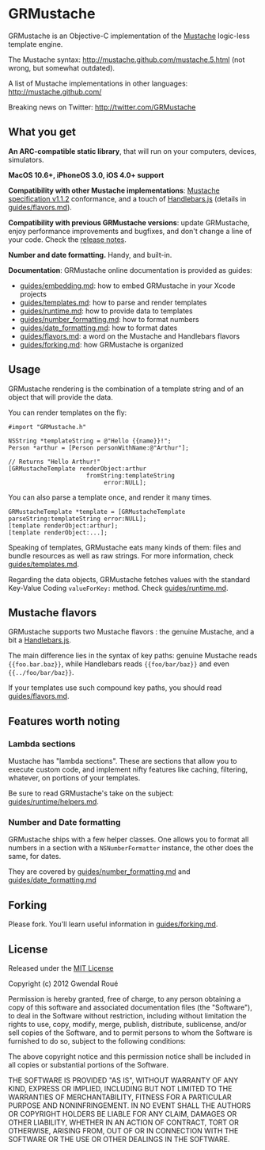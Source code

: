 GRMustache
==========

GRMustache is an Objective-C implementation of the [Mustache](http://mustache.github.com/) logic-less template engine.

The Mustache syntax: http://mustache.github.com/mustache.5.html (not wrong, but somewhat outdated).

A list of Mustache implementations in other languages: http://mustache.github.com/

Breaking news on Twitter: http://twitter.com/GRMustache


What you get
------------

**An ARC-compatible static library**, that will run on your computers, devices, simulators.

**MacOS 10.6+, iPhoneOS 3.0, iOS 4.0+ support**

**Compatibility with other Mustache implementations**: [Mustache specification v1.1.2](https://github.com/mustache/spec) conformance, and a touch of [Handlebars.js](https://github.com/wycats/handlebars.js) (details in [guides/flavors.md](GRMustache/blob/master/guides/flavors.md)).
    
**Compatibility with previous GRMustache versions**: update GRMustache, enjoy performance improvements and bugfixes, and don't change a line of your code. Check the [release notes](GRMustache/blob/master/RELEASE_NOTES.md).

**Number and date formatting.** Handy, and built-in.

**Documentation**: GRMustache online documentation is provided as guides:

- [guides/embedding.md](GRMustache/blob/master/guides/embedding.md): how to embed GRMustache in your Xcode projects
- [guides/templates.md](GRMustache/blob/master/guides/templates.md): how to parse and render templates
- [guides/runtime.md](GRMustache/blob/master/guides/runtime.md): how to provide data to templates
- [guides/number_formatting.md](GRMustache/blob/master/guides/number_formatting.md): how to format numbers
- [guides/date_formatting.md](GRMustache/blob/master/guides/date_formatting.md): how to format dates
- [guides/flavors.md](GRMustache/blob/master/guides/flavors.md): a word on the Mustache and Handlebars flavors
- [guides/forking.md](GRMustache/blob/master/guides/forking.md): how GRMustache is organized

Usage
-----

GRMustache rendering is the combination of a template string and of an object that will provide the data.

You can render templates on the fly:

    #import "GRMustache.h"
    
    NSString *templateString = @"Hello {{name}}!";
    Person *arthur = [Person personWithName:@"Arthur"];
    
    // Returns "Hello Arthur!"
    [GRMustacheTemplate renderObject:arthur
                          fromString:templateString
                               error:NULL];

You can also parse a template once, and render it many times.

    GRMustacheTemplate *template = [GRMustacheTemplate parseString:templateString error:NULL];
    [template renderObject:arthur];
    [template renderObject:...];

Speaking of templates, GRMustache eats many kinds of them: files and bundle resources as well as raw strings. For more information, check [guides/templates.md](GRMustache/blob/master/guides/templates.md).

Regarding the data objects, GRMustache fetches values with the standard Key-Value Coding `valueForKey:` method. Check [guides/runtime.md](GRMustache/blob/master/guides/runtime.md).

Mustache flavors
----------------

GRMustache supports two Mustache flavors : the genuine Mustache, and a bit a [Handlebars.js](https://github.com/wycats/handlebars.js).

The main difference lies in the syntax of key paths: genuine Mustache reads `{{foo.bar.baz}}`, while Handlebars reads `{{foo/bar/baz}}` and even `{{../foo/bar/baz}}`.

If your templates use such compound key paths, you should read [guides/flavors.md](GRMustache/blob/master/guides/flavors.md).


Features worth noting
---------------------

### Lambda sections

Mustache has "lambda sections". These are sections that allow you to execute custom code, and implement nifty features like caching, filtering, whatever, on portions of your templates.

Be sure to read GRMustache's take on the subject: [guides/runtime/helpers.md](GRMustache/blob/master/guides/runtime/helpers.md).

### Number and Date formatting

GRMustache ships with a few helper classes. One allows you to format all numbers in a section with a `NSNumberFormatter` instance, the other does the same, for dates.

They are covered by [guides/number_formatting.md](GRMustache/blob/master/guides/number_formatting.md) and  [guides/date_formatting.md](GRMustache/blob/master/guides/date_formatting.md)

Forking
-------

Please fork. You'll learn useful information in [guides/forking.md](GRMustache/blob/master/guides/forking.md).

License
-------

Released under the [MIT License](http://en.wikipedia.org/wiki/MIT_License)

Copyright (c) 2012 Gwendal Roué

Permission is hereby granted, free of charge, to any person obtaining a copy of this software and associated documentation files (the "Software"), to deal in the Software without restriction, including without limitation the rights to use, copy, modify, merge, publish, distribute, sublicense, and/or sell copies of the Software, and to permit persons to whom the Software is furnished to do so, subject to the following conditions:

The above copyright notice and this permission notice shall be included in all copies or substantial portions of the Software.

THE SOFTWARE IS PROVIDED "AS IS", WITHOUT WARRANTY OF ANY KIND, EXPRESS OR IMPLIED, INCLUDING BUT NOT LIMITED TO THE WARRANTIES OF MERCHANTABILITY, FITNESS FOR A PARTICULAR PURPOSE AND NONINFRINGEMENT. IN NO EVENT SHALL THE AUTHORS OR COPYRIGHT HOLDERS BE LIABLE FOR ANY CLAIM, DAMAGES OR OTHER LIABILITY, WHETHER IN AN ACTION OF CONTRACT, TORT OR OTHERWISE, ARISING FROM, OUT OF OR IN CONNECTION WITH THE SOFTWARE OR THE USE OR OTHER DEALINGS IN THE SOFTWARE.

